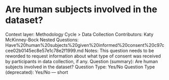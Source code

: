 # Are human subjects involved in the dataset?

Context layer: Methodology Cycle > Data Collection
Contributors: Katy McKinney-Bock
Nested Questions: Have%20human%20subjects%20given%20informed%20consent%20c97ccee02b0145ec8e57e1c78e2f1999.md
Notes: This question needs to be reworded to request information about what type of consent was received by participants in data collection, if any.
Question (summary): Are human subjects involved in the dataset?
Question Type: Yes/No
Question Type (deprecated): Yes/No — short